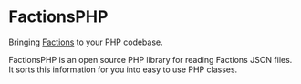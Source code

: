 # FactionsPHP

Bringing [Factions](https://github.com/MassiveCraft/Factions) to your PHP codebase.

FactionsPHP is an open source PHP library for reading Factions JSON files. It sorts this information for you into easy to use PHP classes.
